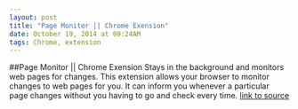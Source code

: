 ```yaml
---
layout: post
title: "Page Monitor || Chrome Exension"
date: October 19, 2014 at 09:24AM
tags: Chrome, extension
---
```

##Page Monitor || Chrome Exension
Stays in the background and monitors web pages for changes.
This extension allows your browser to monitor changes to web pages for you. It can inform you whenever a particular page changes without you having to go and check every time.
[link to source](http://ift.tt/1s43li1) 
